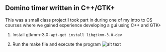 ## Domino timer written in C++/GTK+

This was a small class project I took part in during one of my intro to CS courses where we gained experience developing a gui using C++ and GTK+

1. Install gtkmm-3.0:
	`apt-get install libgtkmm-3.0-dev`

2. Run the make file and execute the program
![alt text](https://github.com/vamaral1/timer/timer.jpg "Exam timer 3000")
